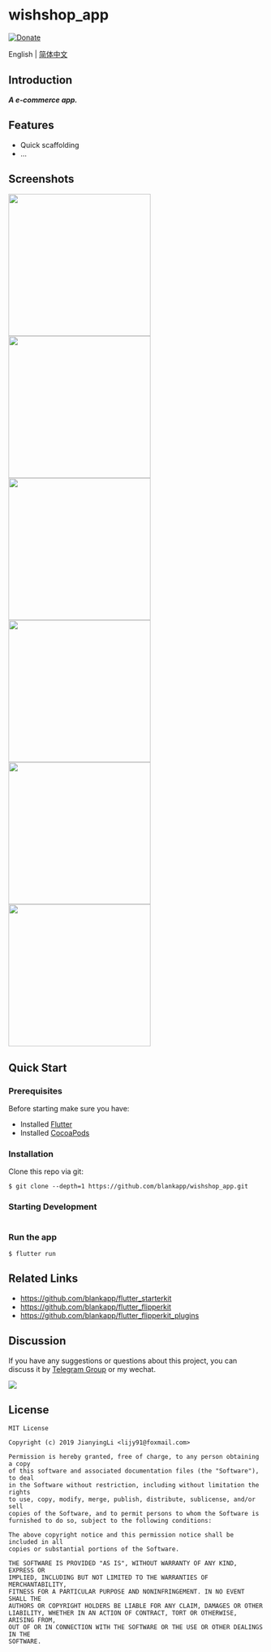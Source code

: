 # wishshop_app

[![Donate](https://img.shields.io/badge/Donate-PayPal-green.svg)](https://www.paypal.com/cgi-bin/webscr?cmd=_donations&business=lijy91%40live.com&currency_code=USD&source=url)

English | [简体中文](./README.zh_CN.md)

## Introduction

***A e-commerce app.***

## Features

- Quick scaffolding
- ...

## Screenshots

<div>
  <img src='./screenshots/Simulator Screen Shot - iPhone 8 - 2019-07-11 at 09.20.40.png' width=280>
  <img src='./screenshots/Simulator Screen Shot - iPhone 8 - 2019-07-11 at 09.20.43.png' width=280>
  <img src='./screenshots/Simulator Screen Shot - iPhone 8 - 2019-07-11 at 09.20.51.png' width=280>
</div>
<div>
  <img src='./screenshots/Simulator Screen Shot - iPhone 8 - 2019-07-11 at 09.21.00.png' width=280>
  <img src='./screenshots/Simulator Screen Shot - iPhone 8 - 2019-07-11 at 09.21.05.png' width=280>
  <img src='./screenshots/Simulator Screen Shot - iPhone 8 - 2019-07-11 at 09.21.21.png' width=280>
</div>

## Quick Start

### Prerequisites

Before starting make sure you have:

- Installed [Flutter](https://github.com/flutter/flutter)
- Installed [CocoaPods](https://cocoapods.org)

### Installation

Clone this repo via git:

```
$ git clone --depth=1 https://github.com/blankapp/wishshop_app.git
```

### Starting Development

```

```

### Run the app

```
$ flutter run
```

## Related Links

- https://github.com/blankapp/flutter_starterkit
- https://github.com/blankapp/flutter_flipperkit
- https://github.com/blankapp/flutter_flipperkit_plugins

## Discussion

If you have any suggestions or questions about this project, you can discuss it by [Telegram Group](https://t.me/flutterdebugger) or my wechat.

![](http://blankapp.org/assets/images/wechat_qrcode.png)

## License

```
MIT License

Copyright (c) 2019 JianyingLi <lijy91@foxmail.com>

Permission is hereby granted, free of charge, to any person obtaining a copy
of this software and associated documentation files (the "Software"), to deal
in the Software without restriction, including without limitation the rights
to use, copy, modify, merge, publish, distribute, sublicense, and/or sell
copies of the Software, and to permit persons to whom the Software is
furnished to do so, subject to the following conditions:

The above copyright notice and this permission notice shall be included in all
copies or substantial portions of the Software.

THE SOFTWARE IS PROVIDED "AS IS", WITHOUT WARRANTY OF ANY KIND, EXPRESS OR
IMPLIED, INCLUDING BUT NOT LIMITED TO THE WARRANTIES OF MERCHANTABILITY,
FITNESS FOR A PARTICULAR PURPOSE AND NONINFRINGEMENT. IN NO EVENT SHALL THE
AUTHORS OR COPYRIGHT HOLDERS BE LIABLE FOR ANY CLAIM, DAMAGES OR OTHER
LIABILITY, WHETHER IN AN ACTION OF CONTRACT, TORT OR OTHERWISE, ARISING FROM,
OUT OF OR IN CONNECTION WITH THE SOFTWARE OR THE USE OR OTHER DEALINGS IN THE
SOFTWARE.
```
